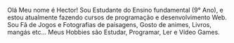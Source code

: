 Olá Meu nome é Hector!
Sou Estudante do Ensino fundamental (9° Ano), e estou atualmente fazendo cursos de programação e desenvolvimento Web.
Sou Fã de Jogos e Fotografias de paisagens, Gosto de animes, Livros, mangás etc... Meus Hobbies são Estudar, Programar, Ler e Vídeo Games.
